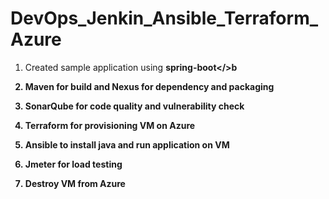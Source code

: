 # DevOps_Jenkin_Ansible_Terraform_Azure

1. Created sample application using <b>spring-boot</>b

2. Maven for build and Nexus for dependency and packaging

3. SonarQube for code quality and vulnerability check

4. Terraform for provisioning VM on Azure

5. Ansible to install java and run application on VM 

6. Jmeter for load testing

7. Destroy VM from Azure
